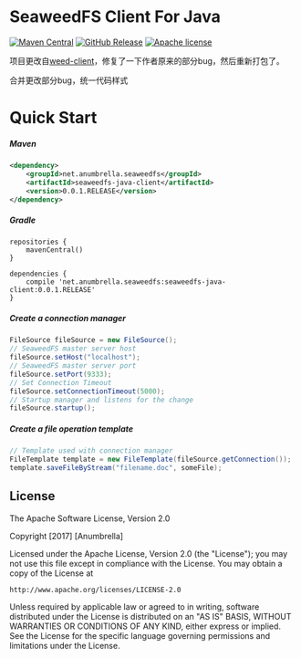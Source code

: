 # SeaweedFS Client For Java

[![Maven Central](http://img.shields.io/badge/maven_central-0.0.1.RELEASE-brightgreen.svg)](https://search.maven.org/#artifactdetails%7Corg.lokra.seaweedfs%7Cseaweedfs-client%7C0.7.3.RELEASE%7Cjar)
[![GitHub Release](http://img.shields.io/badge/Release-0.0.1.RELEASE-brightgreen.svg)](https://github.com/lokra-platform/seaweedfs-client/releases/tag/0.7.3.RELEASE)
[![Apache license](https://img.shields.io/badge/license-Apache-blue.svg)](http://opensource.org/licenses/Apache)


项目更改自[weed-client](https://github.com/lokra/weed-client)，修复了一下作者原来的部分bug，然后重新打包了。


合并更改部分bug，统一代码样式


# Quick Start


##### Maven

```xml
<dependency>
    <groupId>net.anumbrella.seaweedfs</groupId>
    <artifactId>seaweedfs-java-client</artifactId>
    <version>0.0.1.RELEASE</version>
</dependency>
```

##### Gradle
```
repositories {
    mavenCentral()
}

dependencies {
    compile 'net.anumbrella.seaweedfs:seaweedfs-java-client:0.0.1.RELEASE'
}
```

##### Create a connection manager
```java
FileSource fileSource = new FileSource();
// SeaweedFS master server host
fileSource.setHost("localhost");
// SeaweedFS master server port
fileSource.setPort(9333);
// Set Connection Timeout
fileSource.setConnectionTimeout(5000);
// Startup manager and listens for the change
fileSource.startup();
```

##### Create a file operation template
```java
// Template used with connection manager
FileTemplate template = new FileTemplate(fileSource.getConnection());
template.saveFileByStream("filename.doc", someFile);
```

## License

The Apache Software License, Version 2.0

Copyright  [2017]  [Anumbrella]

Licensed under the Apache License, Version 2.0 (the "License");
you may not use this file except in compliance with the License.
You may obtain a copy of the License at

    http://www.apache.org/licenses/LICENSE-2.0

Unless required by applicable law or agreed to in writing, software
distributed under the License is distributed on an "AS IS" BASIS,
WITHOUT WARRANTIES OR CONDITIONS OF ANY KIND, either express or implied.
See the License for the specific language governing permissions and
limitations under the License.
